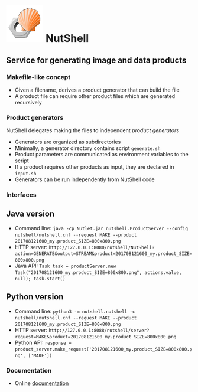 # ![NutShell cover](./img/nutshell-logo-small.png) NutShell
## Service for generating image and data products

### Makefile-like concept
* Given a filename, derives a product generator that can build the file
* A product file can require other product files which are generated recursively

### Product generators

NutShell delegates making the files to independent _product generators_
* Generators are organized as subdirectories
* Minimally, a generator directory contains script `generate.sh`
* Product parameters are communicated as environment variables to the script
* If a product requires other products as input, they are declared in `input.sh`
* Generators can be run independently from NutShell code

### Interfaces

## Java version

* Command line:
`java -cp Nutlet.jar nutshell.ProductServer --config nutshell/nutshell.cnf --request MAKE --product 201708121600_my.product_SIZE=800x800.png`
* HTTP server:
`http://127.0.0.1:8080/nutshell/NutShell?action=GENERATE&output=STREAM&product=201708121600_my.product_SIZE=800x800.png`
* Java API:
`Task task = productServer.new Task("201708121600_my.product_SIZE=800x800.png", actions.value, null); task.start()`

## Python version

* Command line:
`python3 -m nutshell.nutshell -c nutshell/nutshell.cnf --request MAKE --product 201708121600_my.product_SIZE=800x800.png`
* HTTP server:
`http://127.0.0.1:8088/nutshell/server?request=MAKE&product=201708121600_my.product_SIZE=800x800.png`
* Python API:
`response = product_server.make_request('201708121600_my.product_SIZE=800x800.png', ['MAKE'])`

### Documentation

* Online [documentation](https://fmidev.github.io/nutshell/)
